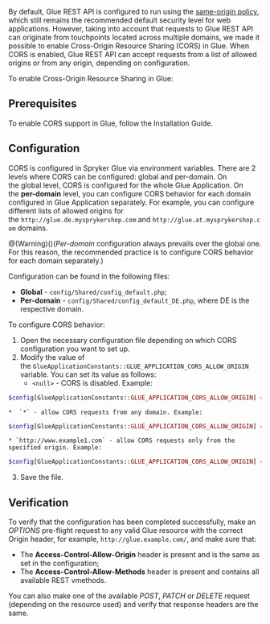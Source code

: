 By default, Glue REST API is configured to run using the [same-origin policy](https://en.wikipedia.org/wiki/Same-origin_policy), which still remains the recommended default security level for web applications. However, taking into account that requests to Glue REST API can originate from touchpoints located across multiple domains, we made it possible to enable Cross-Origin Resource Sharing (CORS) in Glue. When CORS is enabled, Glue REST API can accept requests from a list of allowed origins or from any origin, depending on configuration.
    
To enable Cross-Origin Resource Sharing in Glue:
    
## Prerequisites
To enable CORS support in Glue, follow the Installation Guide.
    
## Configuration
CORS is configured in Spryker Glue via environment variables. There are 2 levels where CORS can be configured: global and per-domain. On the global level, CORS is configured for the whole Glue Application. On the **per-domain** level, you can configure CORS behavior for each domain configured in Glue Application separately. For example, you can configure different lists of allowed origins for the `http://glue.de.mysprykershop.com` and `http://glue.at.mysprykershop.com` domains.

@(Warning)()(_Per-domain_ configuration always prevails over the global one. For this reason, the recommended practice is to configure CORS behavior for each domain separately.)

Configuration can be found in the following files:
    
* **Global** - `config/Shared/config_default.php`;
* **Per-domain** - `config/Shared/config_default_DE.php`, where DE is the respective domain.

To configure CORS behavior:

1. Open the necessary configuration file depending on which CORS configuration you want to set up.
2. Modify the value of the `GlueApplicationConstants::GLUE_APPLICATION_CORS_ALLOW_ORIGIN` variable. You can set its value as follows:
    * `<null>` - CORS is disabled. Example:

```php
$config[GlueApplicationConstants::GLUE_APPLICATION_CORS_ALLOW_ORIGIN] = '';
```

    *  `*` - allow CORS requests from any domain. Example:

```php
$config[GlueApplicationConstants::GLUE_APPLICATION_CORS_ALLOW_ORIGIN] = '*';
```

    * `http://www.example1.com` - allow CORS requests only from the specified origin. Example:

```php
$config[GlueApplicationConstants::GLUE_APPLICATION_CORS_ALLOW_ORIGIN] = 'http://www.example1.com';
```

3. Save the file.

## Verification
To verify that the configuration has been completed successfully, make an _OPTIONS_ pre-flight request to any valid Glue resource with the correct Origin header, for example, `http://glue.example.com/`, and make sure that:

* The **Access-Control-Allow-Origin** header is present and is the same as set in the configuration;
* The **Access-Control-Allow-Methods** header is present and contains all available REST vmethods.

You can also make one of the available _POST_, _PATCH_ or _DELETE_ request (depending on the resource used) and verify that response headers are the same.

<!-- Last review date: Mar 14, 2019--by Volodymyr Volkov-->

